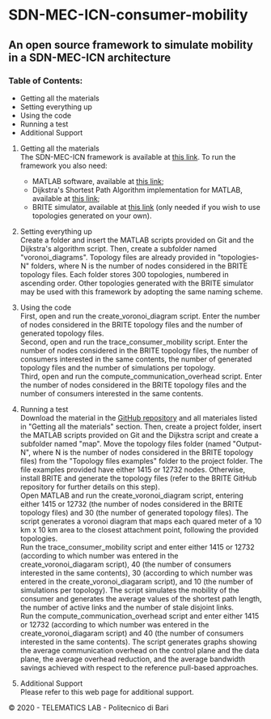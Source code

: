 # SDN-MEC-ICN-consumer-mobility

## An open source framework to simulate mobility in a SDN-MEC-ICN architecture

### Table of Contents:
- Getting all the materials
- Setting everything up
- Using the code
- Running a test
- Additional Support

1. Getting all the materials  
The SDN-MEC-ICN framework is available at [this link](https://github.com/telematics-lab/SDN-MEC-ICN-consumer-mobility). To run the framework you also need:
	- MATLAB software, available at [this link](https://it.mathworks.com/products/matlab.html);
	- Dijkstra's Shortest Path Algorithm implementation for MATLAB, available at [this link](https://it.mathworks.com/matlabcentral/fileexchange/12850-dijkstra-s-shortest-path-algorithm);
	- BRITE simulator, available at [this link](https://github.com/unly/brite) (only needed if you wish to use topologies generated on your own).


2. Setting everything up  
Create a folder and insert the MATLAB scripts provided on Git and the Dijkstra's algorithm script. Then, create a subfolder named "voronoi_diagrams". 
Topology files are already provided in "topologies-N" folders, where N is the number of nodes considered in the BRITE topology files. 
Each folder stores 300 topologies, numbered in ascending order. 
Other topologies generated with the BRITE simulator may be used with this framework by adopting the same naming scheme.  

3. Using the code  
First, open and run the create_voronoi_diagram script. 
Enter the number of nodes considered in the BRITE topology files and the number of generated topology files.  
Second, open and run the trace_consumer_mobility script. 
Enter the number of nodes considered in the BRITE topology files, the number of consumers interested in the same contents, the number of generated topology files and the number of simulations per topology.  
Third, open and run the compute_communication_overhead script. 
Enter the number of nodes considered in the BRITE topology files and the number of consumers interested in the same contents.  

4. Running a test  
Download the material in the [GitHub repository](https://github.com/telematics-lab/SDN-MEC-ICN-consumer-mobility) and all materiales listed in "Getting all the materials" section. 
Then, create a project folder, insert the MATLAB scripts provided on Git and the Dijkstra script and create a subfolder named "map". 
Move the topology files folder (named "Output-N", where N is the number of nodes considered in the BRITE topology files) from the "Topology files examples" folder to the project folder. 
The file examples provided have either 1415 or 12732 nodes. Otherwise, install BRITE and generate the topology files (refer to the BRITE GitHub repository for further details on this step).  
Open MATLAB and run the create_voronoi_diagram script, entering either 1415 or 12732 (the number of nodes considered in the BRITE topology files) and 30 (the number of generated topology files). 
The script generates a voronoi diagram that maps each quared meter of a 10 km x 10 km area to the closest attachment point, following the provided topologies.  
Run the trace_consumer_mobility script and enter either 1415 or 12732 (according to which number was entered in the create_voronoi_diagaram script), 40 (the number of consumers interested in the same contents), 30 (according to which number was entered in the create_voronoi_diagaram script), and 10 (the number of simulations per topology). 
The script simulates the mobility of the consumer and generates the average values of the shortest path length, the number of active links and the number of stale disjoint links.  
Run the compute_communication_overhead script and enter either 1415 or 12732 (according to which number was entered in the create_voronoi_diagaram script) and 40 (the number of consumers interested in the same contents). 
The script generates graphs showing the average communication overhead on the control plane and the data plane, the average overhead reduction, and the average bandwidth savings achieved with respect to the reference pull-based approaches.  

5. Additional Support  
Please refer to this web page for additional support.

© 2020 - TELEMATICS LAB - Politecnico di Bari
